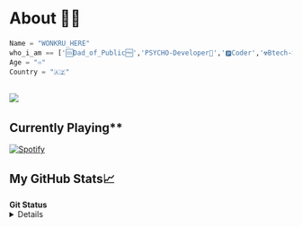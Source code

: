 # About 👨‍💻
```python
Name = "WONKRU_HERE"
who_i_am == ['🆒️Dad_of_Public🆓️','PSYCHO-Developer💯','🅿️Coder','☢️Btech-Student','🚫Noobie']
Age = "♾️"
Country = "🇦🇿"
```
<br>
   <img           src="https://camo.githubusercontent.com/992babdffd8c74a1502de375fbdf7e4d54773242/68747470733a2f2f6d656469612e67697068792e636f6d2f6d656469612f53576f536b4e36447854737a71494b4571762f67697068792e676966" width="495px">


## Currently Playing**
[![Spotify](https://novatorem.vercel.app/api/spotify)](https://www.last.fm/user/AmaanAhmed)


## My GitHub Stats📈

<summary><b>Git Status</b></summary>
<details>
<a>
  
  ![](https://github.com/wonkru-bot/stats/blob/master/generated/overview.svg)
  ![](https://github.com/wonkru-bot/stats/blob/master/generated/languages.svg)
 
</a>
</b></summary>
  
<b>
